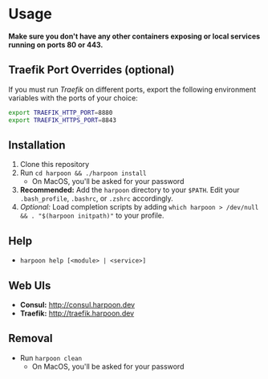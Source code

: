 # Usage

**Make sure you don't have any other containers exposing or local
services running on ports 80 or 443.**

## Traefik Port Overrides (optional)

If you must run _Traefik_ on different ports, export the following
environment variables with the ports of your choice:

```bash
export TRAEFIK_HTTP_PORT=8880
export TRAEFIK_HTTPS_PORT=8843
```

## Installation

1. Clone this repository
2. Run `cd harpoon && ./harpoon install`
   * On MacOS, you'll be asked for your password
3. **Recommended:** Add the `harpoon` directory to your `$PATH`. Edit your `.bash_profile`,
   `.bashrc`, or `.zshrc` accordingly.
4. _Optional:_ Load completion scripts by adding `which harpoon > /dev/null && . "$(harpoon initpath)"` to your profile.

## Help

* `harpoon help [<module> | <service>]`

## Web UIs

* **Consul:** http://consul.harpoon.dev
* **Traefik:** http://traefik.harpoon.dev

## Removal

* Run `harpoon clean`
  * On MacOS, you'll be asked for your password

